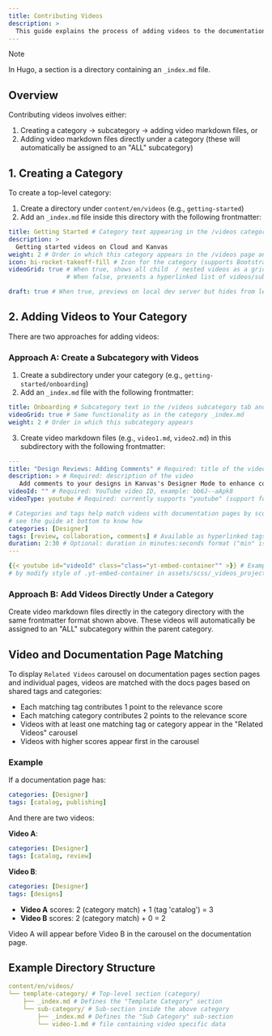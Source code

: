 ```yaml
---
title: Contributing Videos
description: >
  This guide explains the process of adding videos to the documentation system.
---
```


> [!Note]
> In Hugo, a section is a directory containing an `_index.md` file.

## Overview

Contributing videos involves either:
1. Creating a category → subcategory → adding video markdown files, or
2. Adding video markdown files directly under a category (these will automatically be assigned to an "ALL" subcategory)

## 1. Creating a Category

To create a top-level category:

1. Create a directory under `content/en/videos` (e.g., `getting-started`)
2. Add an `_index.md` file inside this directory with the following frontmatter:

```yaml
title: Getting Started # Category text appearing in the /videos category tab and left sidebar
description: >
  Getting started videos on Cloud and Kanvas
weight: 2 # Order in which this category appears in the /videos page and left sidebar
icon: bi-rocket-takeoff-fill # Icon for the category (supports Bootstrap icons and local/remote assets)
videoGrid: true # When true, shows all child  / nested videos as a grid of cards on this section's index page
                # When false, presents a hyperlinked list of videos/sub-sections instead

draft: true # When true, previews on local dev server but hides from left sidebar and /videos landing page on published site
```

## 2. Adding Videos to Your Category

There are two approaches for adding videos:

### Approach A: Create a Subcategory with Videos

1. Create a subdirectory under your category (e.g., `getting-started/onboarding`)
2. Add an `_index.md` file with the following frontmatter:

```yaml
title: Onboarding # Subcategory text in the /videos subcategory tab and left sidebar
videoGrid: true # Same functionality as in the category _index.md
weight: 2 # Order in which this subcategory appears
```

3. Create video markdown files (e.g., `video1.md`, `video2.md`) in this subdirectory with the following frontmatter:

```yaml
---
title: "Design Reviews: Adding Comments" # Required: title of the video card/list
description: > # Required: description of the video
   Add comments to your designs in Kanvas's Designer Mode to enhance collaboration and streamline design reviews. 
videoId: "" # Required: YouTube video ID, example: bb6J--aApk8
videoType: youtube # Required: currently supports "youtube" (support for "local" is present, though currently disabled)

# Categories and tags help match videos with documentation pages by scoring relevance, 
# see the guide at bottom to know how
categories: [Designer] 
tags: [review, collaboration, comments] # Available as hyperlinked tags in the video card and individual video page
duration: 2:30 # Optional: duration in minutes:seconds format ("min" is automatically added)
---

{{< youtube id="videoId" class="class="yt-embed-container"" >}} # Example: {{< youtube id=bb6J--aApk8 class="yt-embed-container" >}} we can control the styling of this iframe and wrapping div
# by modify style of .yt-embed-container in assets/scss/_videos_project.scss
```

### Approach B: Add Videos Directly Under a Category

Create video markdown files directly in the category directory with the same frontmatter format shown above. These videos will automatically be assigned to an "ALL" subcategory within the parent category.

## Video and Documentation Page Matching

To display `Related Videos` carousel on documentation pages section pages and individual pages, videos are matched with the docs pages based on shared tags and categories:

- Each matching tag contributes 1 point to the relevance score
- Each matching category contributes 2 points to the relevance score
- Videos with at least one matching tag or category appear in the "Related Videos" carousel
- Videos with higher scores appear first in the carousel

### Example

If a documentation page has:
```yaml
categories: [Designer]
tags: [catalog, publishing]
```

And there are two videos:

**Video A**:
```yaml
categories: [Designer]
tags: [catalog, review]
```

**Video B**:
```yaml
categories: [Designer]
tags: [designs]
```

- **Video A** scores: 2 (category match) + 1 (tag 'catalog') = 3
- **Video B** scores: 2 (category match) + 0 = 2

Video A will appear before Video B in the carousel on the documentation page.

## Example Directory Structure

```yaml
content/en/videos/
└── template-category/ # Top-level section (category)
    ├── _index.md # Defines the "Template Category" section
    └── sub-category/ # Sub-section inside the above category
        ├── _index.md # Defines the "Sub Category" sub-section
        └── video-1.md # file containing video specific data
```
